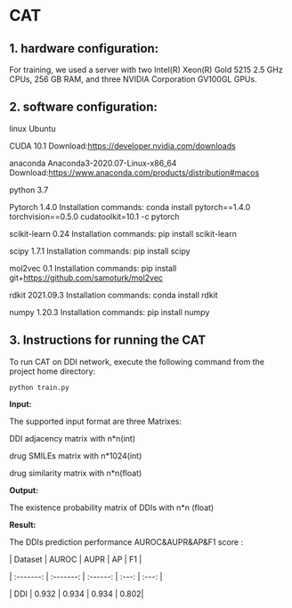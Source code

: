 # CAT
## 1. hardware configuration:
For training, we used a server with two Intel(R) Xeon(R) Gold 5215 2.5 GHz CPUs, 256 GB RAM, and three NVIDIA Corporation GV100GL GPUs.

## 2. software configuration:
linux   Ubuntu

CUDA  10.1  Download:https://developer.nvidia.com/downloads


anaconda   Anaconda3-2020.07-Linux-x86_64   Download:https://www.anaconda.com/products/distribution#macos

python  3.7

Pytorch  1.4.0 Installation commands: conda install pytorch==1.4.0 torchvision==0.5.0 cudatoolkit=10.1 -c pytorch

scikit-learn  0.24 Installation commands: pip install scikit-learn

scipy  1.7.1 Installation commands: pip install scipy  

mol2vec   0.1 Installation commands: pip install git+https://github.com/samoturk/mol2vec

rdkit  2021.09.3 Installation commands: conda install rdkit

numpy  1.20.3 Installation commands: pip install numpy

## 3.  Instructions for running the CAT
To run CAT on DDI network, execute the following command from the project home directory:

`python train.py`

**Input:**

The supported input format are three Matrixes:

DDI adjacency matrix with n*n(int)

drug SMILEs matrix with n*1024(int)

drug similarity matrix with n*n(float)

**Output:**

The existence probability matrix of DDIs with n*n (float)

**Result:**

The  DDIs prediction performance AUROC&AUPR&AP&F1 score :

| Dataset | AUROC | AUPR | AP | F1 |

| :-------: | :-------: | :------: | :---: | :---: |

| DDI | 0.932 | 0.934 | 0.934 | 0.802|
